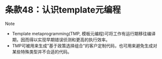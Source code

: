 # 条款48：认识template元编程

> [!NOTE]
>
> - Template metaprogramming(TMP, 模板元编程)可将工作有运行期移往编译期，因而得以实现早期错误侦测和更高的执行效率。
> - TMP可被用来生成"基于政策选择组合"的客户定制代码，也可用来避免生成对某些特殊类型并不合适的代码。
